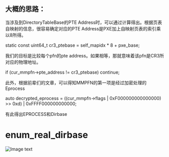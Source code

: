 ## 大概的思路：

当涉及到DirectoryTableBase的PTE Address时，可以通过计算得出。根据页表自映射的信息，很容易确定对应的PTE Address是PXE加上自映射页表的索引乘以8所得。

	
static const uint64_t cr3_ptebase = self_mapidx * 8 + pxe_base;

我们的目标是比较每个pfn的pte address。如果相等，那就意味着该pfn是CR3所对应的物理地址。

	
if (cur_mmpfn->pte_address != cr3_ptebase) continue;

此外，根据前辈们的文章，可以得知MMPFN的第一项是经过加密处理的Eprocess

	
auto decrypted_eprocess = ((cur_mmpfn->flags | 0xF000000000000000) >> 0xd) | 0xFFFF000000000000;

有此得出EPROCESS和Dirbase

# enum_real_dirbase
![Image text](https://github.com/Rythorndoran/enum_real_dirbase/blob/master/QQ%E6%88%AA%E5%9B%BE20230818115205.png)
